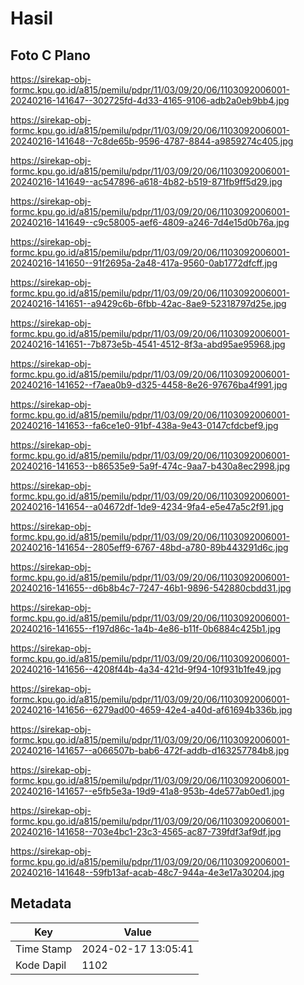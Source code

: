 # Hasil

## Foto C Plano

https://sirekap-obj-formc.kpu.go.id/a815/pemilu/pdpr/11/03/09/20/06/1103092006001-20240216-141647--302725fd-4d33-4165-9106-adb2a0eb9bb4.jpg

https://sirekap-obj-formc.kpu.go.id/a815/pemilu/pdpr/11/03/09/20/06/1103092006001-20240216-141648--7c8de65b-9596-4787-8844-a9859274c405.jpg

https://sirekap-obj-formc.kpu.go.id/a815/pemilu/pdpr/11/03/09/20/06/1103092006001-20240216-141649--ac547896-a618-4b82-b519-871fb9ff5d29.jpg

https://sirekap-obj-formc.kpu.go.id/a815/pemilu/pdpr/11/03/09/20/06/1103092006001-20240216-141649--c9c58005-aef6-4809-a246-7d4e15d0b76a.jpg

https://sirekap-obj-formc.kpu.go.id/a815/pemilu/pdpr/11/03/09/20/06/1103092006001-20240216-141650--91f2695a-2a48-417a-9560-0ab1772dfcff.jpg

https://sirekap-obj-formc.kpu.go.id/a815/pemilu/pdpr/11/03/09/20/06/1103092006001-20240216-141651--a9429c6b-6fbb-42ac-8ae9-52318797d25e.jpg

https://sirekap-obj-formc.kpu.go.id/a815/pemilu/pdpr/11/03/09/20/06/1103092006001-20240216-141651--7b873e5b-4541-4512-8f3a-abd95ae95968.jpg

https://sirekap-obj-formc.kpu.go.id/a815/pemilu/pdpr/11/03/09/20/06/1103092006001-20240216-141652--f7aea0b9-d325-4458-8e26-97676ba4f991.jpg

https://sirekap-obj-formc.kpu.go.id/a815/pemilu/pdpr/11/03/09/20/06/1103092006001-20240216-141653--fa6ce1e0-91bf-438a-9e43-0147cfdcbef9.jpg

https://sirekap-obj-formc.kpu.go.id/a815/pemilu/pdpr/11/03/09/20/06/1103092006001-20240216-141653--b86535e9-5a9f-474c-9aa7-b430a8ec2998.jpg

https://sirekap-obj-formc.kpu.go.id/a815/pemilu/pdpr/11/03/09/20/06/1103092006001-20240216-141654--a04672df-1de9-4234-9fa4-e5e47a5c2f91.jpg

https://sirekap-obj-formc.kpu.go.id/a815/pemilu/pdpr/11/03/09/20/06/1103092006001-20240216-141654--2805eff9-6767-48bd-a780-89b443291d6c.jpg

https://sirekap-obj-formc.kpu.go.id/a815/pemilu/pdpr/11/03/09/20/06/1103092006001-20240216-141655--d6b8b4c7-7247-46b1-9896-542880cbdd31.jpg

https://sirekap-obj-formc.kpu.go.id/a815/pemilu/pdpr/11/03/09/20/06/1103092006001-20240216-141655--f197d86c-1a4b-4e86-b11f-0b6884c425b1.jpg

https://sirekap-obj-formc.kpu.go.id/a815/pemilu/pdpr/11/03/09/20/06/1103092006001-20240216-141656--4208f44b-4a34-421d-9f94-10f931b1fe49.jpg

https://sirekap-obj-formc.kpu.go.id/a815/pemilu/pdpr/11/03/09/20/06/1103092006001-20240216-141656--6279ad00-4659-42e4-a40d-af61694b336b.jpg

https://sirekap-obj-formc.kpu.go.id/a815/pemilu/pdpr/11/03/09/20/06/1103092006001-20240216-141657--a066507b-bab6-472f-addb-d163257784b8.jpg

https://sirekap-obj-formc.kpu.go.id/a815/pemilu/pdpr/11/03/09/20/06/1103092006001-20240216-141657--e5fb5e3a-19d9-41a8-953b-4de577ab0ed1.jpg

https://sirekap-obj-formc.kpu.go.id/a815/pemilu/pdpr/11/03/09/20/06/1103092006001-20240216-141658--703e4bc1-23c3-4565-ac87-739fdf3af9df.jpg

https://sirekap-obj-formc.kpu.go.id/a815/pemilu/pdpr/11/03/09/20/06/1103092006001-20240216-141648--59fb13af-acab-48c7-944a-4e3e17a30204.jpg


## Metadata

| Key        | Value               |
| ---------- | ------------------- |
| Time Stamp | 2024-02-17 13:05:41 |
| Kode Dapil | 1102                |




